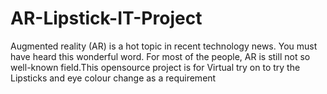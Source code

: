 # AR-Lipstick-IT-Project
Augmented reality (AR) is a hot topic in recent technology news. You must have heard this wonderful word. For most of the people, AR is still not so well-known field.This opensource project is for Virtual try on to try the Lipsticks and eye colour change as a requirement 
